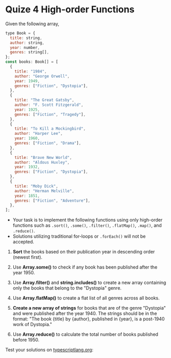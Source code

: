 # Quize 4 High-order Functions

Given the following array,

```javascript
type Book = {
  title: string,
  author: string,
  year: number,
  genres: string[],
};
const books: Book[] = [
  {
    title: "1984",
    author: "George Orwell",
    year: 1949,
    genres: ["Fiction", "Dystopia"],
  },
  {
    title: "The Great Gatsby",
    author: "F. Scott Fitzgerald",
    year: 1925,
    genres: ["Fiction", "Tragedy"],
  },
  {
    title: "To Kill a Mockingbird",
    author: "Harper Lee",
    year: 1960,
    genres: ["Fiction", "Drama"],
  },
  {
    title: "Brave New World",
    author: "Aldous Huxley",
    year: 1932,
    genres: ["Fiction", "Dystopia"],
  },
  {
    title: "Moby Dick",
    author: "Herman Melville",
    year: 1851,
    genres: ["Fiction", "Adventure"],
  },
];
```

- Your task is to implement the following functions using only high-order functions such as `.sort()`, `.some()`, `.filter()`, `.flatMap()`, `.map()`, and `.reduce()`.
- Solutions utilizing traditional for-loops or `.forEach()` will not be accepted.

1. **Sort** the books based on their publication year in descending order (newest first).

2. Use **Array.some()** to check if any book has been published after the year 1950.

3. Use **Array.filter()** and **string.includes()** to create a new array containing only the books that belong to the "Dystopia" genre.
4. Use **Array.flatMap()** to create a flat list of all genres across all books.
5. **Create a new array of strings** for books that are of the genre "Dystopia" and were published after the year 1940. The strings should be in the format: "The book {title} by {author}, published in {year}, is a post-1940 work of Dystopia."
6. Use **Array.reduce()** to calculate the total number of books published before 1950.

Test your solutions on [typescriptlang.org](https://www.typescriptlang.org/play?#code/C4TwDgpgBAQg9nA1lAvFA3gWAFBSsAS2ABsIAuKAZ2ACcCA7AcwBoc8BDAV2AAs4aK1Ok1a4oICOwFR6nALYAjCDVF5GEejQiVBtBowDaAXVEBfANw4AxnHrUoChIh2wnx1FANsM3vIRLkUABEAIwAnAAcACxBqnhQXLz8FEEA4hD86lAA8jQA7hDExLG+4pLS4VFhcWoaWi4GQQBiBFaEtrHBACIg1HBgBOxBJt6mcVhifkSkKQAqPNCpWuzAUKkrlAogJZMJ3HzSzQB0UADKNsCrLcAAXuo07MQAJjvxZVIU4QBMAKw1UOpNNoKI0Wm0CB1mMFZg91E9tiMxGNvBM3v4ZtC4FAANIEIoJKAAWTgVkQ+gUBBoL3+iQOKQAElJIDQoAAZCAQV7xCQfKDhABsAAZ-oD6iDmq12vROkEug85ENEXhkWJUfF0YEgjAHgA3aAAOQgeSgAHV+M8uRx9slggBBZ5wTiUKD0zgAD1I23+PIqYQAzF8RXVgZ4JeDId1esB+oNhnEVXg1VMAiliVsoF1WohLXskod6coFfQiYUdXjSDmfZ8Ij8QkGgQ0w1KZbannr6MBOFo46NREZzEA):

